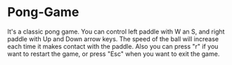 # Pong-Game
It's a classic pong game. You can control left paddle with W an S, and right paddle with Up and Down arrow keys. 
The speed of the ball will increase each time it makes contact with the paddle.
Also you can press "r" if you want to restart the game, or press "Esc" when you want to exit the game.
